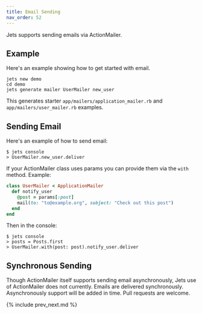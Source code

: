 ```yaml
---
title: Email Sending
nav_order: 52
---
```


Jets supports sending emails via ActionMailer.

## Example

Here's an example showing how to get started with email.

    jets new demo
    cd demo
    jets generate mailer UserMailer new_user

This generates starter `app/mailers/application_mailer.rb` and `app/mailers/user_mailer.rb` examples.

## Sending Email

Here's an example of how to send email:

    $ jets console
    > UserMailer.new_user.deliver

If your ActionMailer class uses params you can provide them via the `with` method.  Example:

```ruby
class UserMailer < ApplicationMailer
  def notify_user
    @post = params[:post]
    mail(to: "to@example.org", subject: "Check out this post")
  end
end
```

Then in the console:

    $ jets console
    > posts = Posts.first
    > UserMailer.with(post: post).notify_user.deliver

## Synchronous Sending

Though ActionMailer itself supports sending email asynchronously, Jets use of ActionMailer does not currently. Emails are delivered synchronously. Asynchronously support will be added in time. Pull requests are welcome.

{% include prev_next.md %}